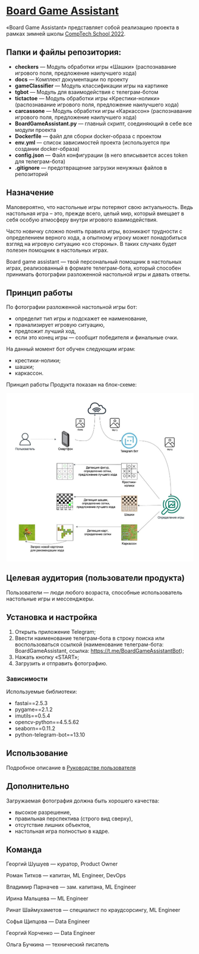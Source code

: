 # [Board Game Assistant](https://t.me/BoardGameAssistantBot)

«Board Game Assistant» представляет собой реализацию проекта в рамках зимней школы [CompTech School 2022](https://comptechschool.com/).

## Папки и файлы репозитория:

- **checkers** — Модуль обработки игры «Шашки» (распознавание игрового поля, предложение наилучшего хода)
- **docs** — Комплект документации по проекту
- **gameClassifier** — Модуль классификации игры на картинке
- **tgbot** — Модуль для взаимодействия с телеграм-ботом
- **tictactoe** — Модуль обработки игры «Крестики-нолики» (распознавание игрового поля, предложение наилучшего хода)
- **carcassone** — Модуль обработки игры «Каркассон» (распознавание игрового поля, предложение наилучшего хода)
- **BoardGameAssistant.py** — главный скрипт, соединяющий в себе все модули проекта
- **Dockerfile** — файл для сборки docker-образа с проектом
- **env.yml** — список зависимостей проекта (используется при создании docker-образа)
- **config.json** — Файл конфигурации (в него вписывается acces token для телеграм-бота)
- **.gitignore** — предотвращение загрузки ненужных файлов в репозиторий

## Назначение

Маловероятно, что настольные игры потеряют свою актуальность. Ведь настольная игра – это, прежде всего, целый мир, который вмещает в себя особую атмосферу внутри игрового взаимодействия.

Часто новичку сложно понять правила игры, возникают трудности с определением верного хода, а опытному игроку может понадобиться взгляд на игровую ситуацию «со стороны». В таких случаях будет полезен помощник в настольных играх.

Board game assistant — твой персональный помощник в настольных играх, реализованный в формате телеграм-бота, который способен принимать фотографии разложенной настольной игры и давать ответы.

## Принцип работы

По фотографии разложенной настольной игры бот:

- определит тип игры и подскажет ее наименование,
- пранализирует игровую ситуацию,
- предложит лучший ход,
- если это конец игры — сообщит победителя и финальные очки.

На данный момент бот обучен следующим играм:

- крестики-нолики;
- шашки;
- каркассон.

Принцип работы Продукта показан на блок-схеме:

![This is an image](https://github.com/comptech-winter-school/board-game-assistant/blob/main/docs/principle%20of%20operation.jpg)

## Целевая аудитория (пользователи продукта)

Пользователи — люди любого возраста, способные использователь настольные игры и мессенджеры.

## Установка и настройка

1. Открыть приложение Telegram;
2. Ввести наименование телеграм-бота в строку поиска или воспользоваться ссылкой (наименование телеграм-бота: BoardGameAssistant, ссылка: https://t.me/BoardGameAssistantBot);
3. Нажать кнопку «START»;
4. Загрузить и отправить фотографию.

### Зависимости

Используемые библиотеки:
  - fastai==2.5.3
  - pygame==2.1.2
  - imutils==0.5.4
  - opencv-python==4.5.5.62
  - seaborn==0.11.2
  - python-telegram-bot==13.10

## Использование

Подробное описание в [Руководстве пользователя](https://github.com/comptech-winter-school/board-game-assistant/blob/main/docs/User%20guide.md)

## Дополнительно

Загружаемая фотография должна быть хорошего качества:
- высокое разрешение, 
- правильная перспектива (строго вид сверху), 
- отсутствие лишних объектов, 
- настольная игра полностью в кадре.

## Команда

Георгий Шушуев — куратор, Product Owner

Роман Титков — капитан, ML Engineer, DevOps

Владимир Парначев — зам. капитана, ML Engineer

Ирина Мальцева — ML Engineer

Ринат Шаймухаметов — специалист по краудсорсингу, ML Engineer

Софья Щипцова — Data Engineer

Георгий Корченко — Data Engineer

Ольга Бучкина — технический писатель
